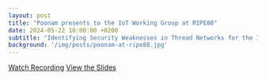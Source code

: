 ```yaml
---
layout: post
title: "Poonam presents to the IoT Working Group at RIPE88"
date: 2024-05-22 18:00:00 +0200
subtitle: "Identifying Security Weaknesses in Thread Networks for the Internet of Things (IoT)"
background: '/img/posts/poonam-at-ripe88.jpg'
---
```


<div class="clearfix">
    <a class="btn btn-secondary float-left" href="https://ripe88.ripe.net/archives/video/1328">Watch Recording</a>
    <a class="btn btn-primary float-right" href="/files/2024-presentation-identifying-security-weaknesses-in-thread-networks-for-iot-ripe88.pdf">View the Slides</a>
</div>